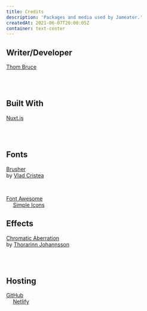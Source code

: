 ```yaml
---
title: Credits
description: 'Packages and media used by Jameater.'
createdAt: 2021-06-07T20:00:05Z
container: text-center
---
```


## Writer/Developer

<a href='https://thombruce.com/' class='text-3xl font-light'>Thom Bruce</a>

<br/>
<br/>

## Built With

<a href='https://nuxtjs.org/' class='text-2xl'><tnt-simple-icon icon='nuxtdotjs'></tnt-simple-icon> Nuxt.js</a>

<br/>
<br/>

## Fonts

<a href='https://graphicburger.com/brusher-free-font/' class='text-4xl font-poster'>Brusher</a>
<br/>
by [Vlad Cristea](https://creativemarket.com/VladCristea)

<br/>

<a href='https://fontawesome.com/'><tnt-simple-icon icon='fontawesome'></tnt-simple-icon> Font Awesome</a>
<br class='inline md:hidden'/><span class='hidden md:inline'>&emsp;</span>
<a href='https://simpleicons.org/'><tnt-simple-icon icon='simpleicons'></tnt-simple-icon> Simple Icons</a>

## Effects

<a href='https://codepen.io/thorthor/pen/Wxaprz' class='text-2xl hover:text-black dark:hover:text-light font-extrabold hover:text-chromatic-aberration'>Chromatic Aberration</a>
<br/>
by [Thorarinn Johannsson](https://www.thorarinn.is/)

<br/>
<br/>

## Hosting

<a href='https://github.com/' class='text-2xl font-light'><tnt-simple-icon icon='github'></tnt-simple-icon> GitHub</a>
<br class='inline md:hidden'/><span class='hidden md:inline'>&emsp;</span>
<a href='https://netlify.com/' class='text-2xl font-light'><tnt-simple-icon icon='netlify'></tnt-simple-icon> Netlify</a>